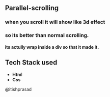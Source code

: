 ## Parallel-scrolling

### when you scroll it will show like 3d effect

### so its better than normal scrolling.

#### its actully wrap inside a div so that it made it.

## Tech Stack used

- **Html**
- **Css**

@itishprasad
